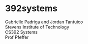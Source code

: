 # 392systems
Gabrielle Padriga and Jordan Tantuico  
Stevens Institute of Technology  
CS392 Systems  
Prof Pfeffer  
